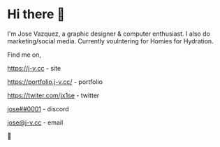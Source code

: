 # Hi there 👋

I'm Jose Vazquez, a graphic designer & computer enthusiast. I also do marketing/social media. Currently voulntering for Homies for Hydration. 

Find me on, 

https://j-v.cc - site

https://portfolio.j-v.cc/ - portfolio 

https://twiter.com/jx1se - twitter

[jose##0001](https://dsc.bio/jose) - discord 

jose@j-v.cc - email


🙂

